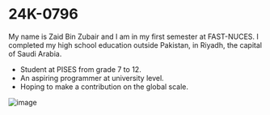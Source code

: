 # 24K-0796

My name is Zaid Bin Zubair and I am in my first semester at FAST-NUCES. I completed my high school education outside Pakistan, in Riyadh, the capital of Saudi Arabia.

 - Student at PISES from grade 7 to 12.
 - An aspiring programmer at university level.
 - Hoping to make a contribution on the global scale.

![image](https://github.com/user-attachments/assets/8bab5ad1-7daa-424e-8e80-525997662c38)
